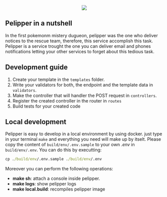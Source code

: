 <div style="text-align:center"><img src="https://img1.freepng.es/20180720/upe/kisspng-beak-deviantart-pelipper-clip-art-rocko-s-modern-life-5b527babad81b1.1171937615321322677107.jpg" /></div>

## Pelipper in a nutshell

In the first pokemonm mistery dugueon, pelipper was the one who deliver notices to the
rescue team, therefore, this service accomplish this task. Pelipper is a service trought the
one you can deliver email and phones notifications letting your other services to forget
about this tedious task.


## Development guide

1. Create your template in the `templates` folder.
2. Write your validators for both, the endpoint and the template data in `validators`.
3. Make the controller that will handler the POST request in `controllers`.
4. Register the created controller in the router in `routes`
5. Build tests for your created code

## Local development

Pelipper is easy to develop in a local environment by using docker. just type in your terminal `make`
and everything you need will make up by itselt. Please copy the content of `build/env/.env.sample` to
your own *.env* in `build/env/.env`. You can do this by executting:
```cmd
cp ./build/env/.env.sample ./build/env/.env
```

Moreover you can perform the following operations:
 - **make sh**: attach a console inside pelipper.
 - **make logs**: show pelipper logs
 - **make local.build**: recompiles pelipper image
